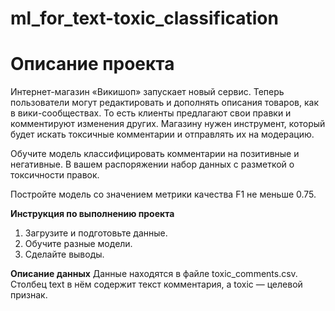 # ml_for_text-toxic_classification
# Описание проекта

Интернет-магазин «Викишоп» запускает новый сервис. Теперь пользователи могут редактировать и дополнять описания товаров, как в вики-сообществах. 
То есть клиенты предлагают свои правки и комментируют изменения других. Магазину нужен инструмент, который будет искать токсичные комментарии и 
отправлять их на модерацию.

Обучите модель классифицировать комментарии на позитивные и негативные. В вашем распоряжении набор данных с разметкой о токсичности правок.

Постройте модель со значением метрики качества F1 не меньше 0.75.

**Инструкция по выполнению проекта**
1. Загрузите и подготовьте данные.
2. Обучите разные модели.
3. Сделайте выводы.

**Описание данных**
Данные находятся в файле toxic_comments.csv. Столбец text в нём содержит текст комментария, а toxic — целевой признак.
